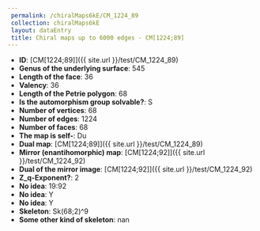 ```yaml
--- 
 permalink: /chiralMaps6kE/CM_1224_89 
 collection: chiralMaps6kE
 layout: dataEntry
 title: Chiral maps up to 6000 edges - CM[1224;89]
---
```


- **ID**: [CM[1224;89]]({{ site.url }}/test/CM_1224_89)
- **Genus of the underlying surface**: 545
- **Length of the face**: 36
- **Valency**: 36
- **Length of the Petrie polygon**: 68
- **Is the automorphism group solvable?**: S
- **Number of vertices**: 68
- **Number of edges**: 1224
- **Number of faces**: 68
- **The map is self-**: Du
- **Dual map**: [CM[1224;89]]({{ site.url }}/test/CM_1224_89)
- **Mirror (enantihomorphic) map**: [CM[1224;92]]({{ site.url }}/test/CM_1224_92)
- **Dual of the mirror image**: [CM[1224;92]]({{ site.url }}/test/CM_1224_92)
- **Z_q-Exponent?**: 2
- **No idea**:  19:92
- **No idea**: Y
- **No idea**: Y
- **Skeleton**: Sk(68;2)^9
- **Some other kind of skeleton**: nan

